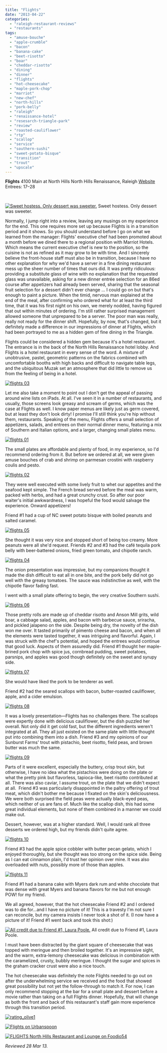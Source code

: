 ```yaml
---
title: "Flights"
date: "2013-04-22"
categories:
  - "raleigh-restaurant-reviews"
  - "restaurants"
tags:
  - "amuse-bouche"
  - "apple-crumble"
  - "bacon"
  - "banana-cake"
  - "beet-risotto"
  - "boar"
  - "cheddar-risotto"
  - "dining"
  - "dinner"
  - "flights"
  - "hot-cheesecake"
  - "maple-pork-chop"
  - "marriot"
  - "new-chef"
  - "north-hills"
  - "pork-belly"
  - "raleigh"
  - "renaissance-hotel"
  - "resesarch-triangle-park"
  - "review"
  - "roasted-cauliflower"
  - "rtp"
  - "scallop"
  - "service"
  - "southern-sushi"
  - "sweet-potato-bisque"
  - "transition"
  - "trout"
  - "upscale"
---
```


**Flights** 4100 Main at North Hills North Hills Renaissance, Raleigh [Website](http://www.flightsnorthhills.com/) Entrees: $17–$28

 




<div class="caption">

[![Sweet hostess. Only dessert was sweeter.](http://s3.amazonaws.com/thegourmez-wpmedia/2013/04/flights-12.jpg)](http://www.thegourmez.com/2013/04/flights/flights-12/) Sweet hostess. Only dessert was sweeter.</div>


Normally, I jump right into a review, leaving any musings on my experience for the end. This one requires more set up because Flights is in a transition period and it shows. So you should understand before I go on what we learned from the manager: Flights' executive chef had been promoted about a month before we dined there to a regional position with Marriot Hotels. Which means the current executive chef is new to the position, so the cuisine is not as refined as it may grow to be with time. And I sincerely believe the front-house staff must also be in transition, because I have no other explanation for why we'd have a server in a fine dining restaurant mess up the sheer number of times that ours did. It was pretty ridiculous: providing a substitute glass of wine with no explanation that the requested glass was unavailable, asking for a new dinner entrée selection for an 86ed course after appetizers had already been served, sharing that the seasonal fruit selection for a dessert didn't ever change … I could go on but that's enough to paint a picture. When the timid, nervous man explained at the end of the meal, after confirming who ordered what for at least the third time, that it was his first night on his own, we merely nodded, having figured that out within minutes of ordering. I'm still rather surprised management allowed someone that unprepared to be a server. The poor man was really, really not ready for the dinner shift. Hopefully, by now, that's changed, but it definitely made a difference in our impressions of dinner at Flights, which had been portrayed to me as a hidden gem of fine dining in the Triangle.

Flights could be considered a hidden gem because it's a hotel restaurant. The entrance is in the back of the North Hills Renaissance hotel lobby. And Flights is a hotel restaurant in every sense of the word. A mixture of unobtrusive, pastel, geometric patterns on the fabrics combined with uncomfortable booths with high backs and difficult to navigate table legs, and the ubiquitous Muzak set an atmosphere that did little to remove us from the feeling of being in a hotel.

[![flights 03](http://s3.amazonaws.com/thegourmez-wpmedia/2013/04/flights-03.jpg)](http://www.thegourmez.com/2013/04/flights/flights-03/)

Let me also take a moment to point out I don't get the appeal of passing around wine lists on iPads. At all. I've seen it in a number of restaurants, and usually, those screens look greasy and scream of germs, which was the case at Flights as well. I know paper menus are likely just as germ covered, but at least they don't look dirty! I promise I'll still think you're hip without them, restaurants. Speaking of the menu, Flights offers a small selection of appetizers, salads, and entrees on their normal dinner menu, featuring a mix of Southern and Italian options, and a larger, changing small plates menu.

[![flights 01](http://s3.amazonaws.com/thegourmez-wpmedia/2013/04/flights-01.jpg)](http://www.thegourmez.com/2013/04/flights/flights-01/)

The small plates are affordable and plenty of food, in my experience, so I'd recommend ordering from it. But before we ordered at all, we were given amuse bouches of crab and shrimp on parmesan crostini with raspberry coulis and pesto.

[![flights 02](http://s3.amazonaws.com/thegourmez-wpmedia/2013/04/flights-02.jpg)](http://www.thegourmez.com/2013/04/flights/flights-02/)

They were well executed with some lively fruit to whet our appetites and the seafood kept simple. The French bread served before the meal was warm, packed with herbs, and had a great crunchy crust. So after our poor waiter's initial awkwardness, I was hopeful the food would salvage the experience. Onward appetizers!

Friend #1 had a cup of NC sweet potato bisque with boiled peanuts and salted caramel.

[![flights 05](http://s3.amazonaws.com/thegourmez-wpmedia/2013/04/flights-05.jpg)](http://www.thegourmez.com/2013/04/flights/flights-05/)

She thought it was very nice and stopped short of being too creamy. More peanuts were all she'd request. Friends #2 and #3 had the café tequila pork belly with beer-battered onions, fried green tomato, and chipotle ranch.

[![flights 04](http://s3.amazonaws.com/thegourmez-wpmedia/2013/04/flights-04.jpg)](http://www.thegourmez.com/2013/04/flights/flights-04/)

The onion presentation was impressive, but my companions thought it made the dish difficult to eat all in one bite, and the pork belly did not go well with the greasy tomatoes. The sauce was indistinctive as well, with the chipotle flavor fading fast.

I went with a small plate offering to begin, the very creative Southern sushi.

[![flights 06](http://s3.amazonaws.com/thegourmez-wpmedia/2013/04/flights-06.jpg)](http://www.thegourmez.com/2013/04/flights/flights-06/)

Those pretty rolls are made up of cheddar risotto and Anson Mill grits, wild boar, a cabbage salad, apples, and bacon with barbecue sauce, sriracha, and pickled jalapeno on the side. Despite being dry, the novelty of the dish won me over. It tasted primarily of pimento cheese and bacon, and when all the elements were tasted together, it was intriguing and flavorful. Again, I was struck with the chef's potential, and hoped the entrees would continue that good luck. Aspects of them assuredly did. Friend #1 thought her maple-brined pork chop with spice jus, cornbread pudding, sweet potatoes, parsnips, and apples was good though definitely on the sweet and syrupy side.

[![flights 07](http://s3.amazonaws.com/thegourmez-wpmedia/2013/04/flights-07.jpg)](http://www.thegourmez.com/2013/04/flights/flights-07/)

She would have liked the pork to be tenderer as well.

Friend #2 had the seared scallops with bacon, butter-roasted cauliflower, apple, and a cider emulsion.

[![flights 08](http://s3.amazonaws.com/thegourmez-wpmedia/2013/04/flights-08.jpg)](http://www.thegourmez.com/2013/04/flights/flights-08/)

It was a lovely presentation—Flights has no challenges there. The scallops were expertly done with delicious cauliflower, but the dish puzzled her overall. Not only did it get cold fast, but the different ingredients weren't integrated at all. They all just existed on the same plate with little thought put into combining them into a dish. Friend #3 and my opinions of our Sunburst Farms' trout with pistachio, beet risotto, field peas, and brown butter was much the same.

[![flights 09](http://s3.amazonaws.com/thegourmez-wpmedia/2013/04/flights-09.jpg)](http://www.thegourmez.com/2013/04/flights/flights-09/)

Parts of it were excellent, especially the buttery, crisp trout skin, but otherwise, I have no idea what the pistachios were doing on the plate or what the pretty pink but flavorless, tapioca-like, beet risotto contributed at all. There was also caviar, I assume trout, on the plate that we didn't expect at all.  Friend #3 was particularly disappointed in the paltry offering of trout meat, which didn't bother me because I fixated on the skin's deliciousness. We were both surprised the field peas were actually black-eyed peas, which neither of us are fans of. Much like the scallop dish, this had some great individual elements, but none of them combined in a manner we could make out.

Dessert, however, was at a higher standard. Well, I would rank all three desserts we ordered high, but my friends didn't quite agree.

[![flights 10](http://s3.amazonaws.com/thegourmez-wpmedia/2013/04/flights-10.jpg)](http://www.thegourmez.com/2013/04/flights/flights-10/)

Friend #3 had the apple spice cobbler with butter pecan gelato, which I enjoyed thoroughly, but she thought was too strong on the spice side. Being as I can eat cinnamon plain, I'd trust her opinion over mine. It was also overloaded with nuts, possibly more of those than apples.

[![flights 11](http://s3.amazonaws.com/thegourmez-wpmedia/2013/04/flights-11.jpg)](http://www.thegourmez.com/2013/04/flights/flights-11/)

Friend #1 had a banana cake with Myers dark rum and white chocolate that was dense with great Myers and banana flavors for me but not enough POW! for my friend.

We all agreed, however, that the hot cheesecake Friend #2 and I ordered was to die for…and I have no picture of it! This is a travesty I'm not sure I can reconcile, but my camera insists I never took a shot of it. (I now have a picture of it! Friend #1 went back and took this shot:)




<div class="caption">

[![All credit due to Friend #1, Laura Poole.](http://s3.amazonaws.com/thegourmez-wpmedia/2013/04/flights-dessert.jpg)](http://www.thegourmez.com/2013/04/flights/flights-dessert/) All credit due to Friend #1, Laura Poole.</div>


I must have been distracted by the giant square of cheesecake that was topped with meringue and then broiled together. It's an impressive sight, and the warm, extra-lemony cheesecake was delicious in combination with the caramelized, crusty, bubbly meringue. I thought the sugar and spices in the graham cracker crust were also a nice touch.

The hot cheesecake was definitely the note Flights needed to go out on after the underwhelming service we received and the food that showed great possibility but not yet the follow-through to match it. For now, I can only recommend stopping at the bar for a small plate and dessert before a movie rather than taking on a full Flights dinner. Hopefully, that will change as both the front and back of this restaurant's staff gain more experience through this transition period.

[![rating_olive1](http://s3.amazonaws.com/thegourmez-wpmedia/2009/04/rating_olive1.gif)](http://www.thegourmez.com/2009/04/cocktail-review-the-shiki-tini/rating_olive1/)

[![Flights on Urbanspoon](http://www.urbanspoon.com/b/link/1469848/minilink.gif)](http://www.urbanspoon.com/r/25/1469848/restaurant/North-Raleigh/Flights-Raleigh)

[![FLIGHTS North Hills Restaurant and Lounge on Foodio54](http://foodio54.com/images/badge-1-e6137.jpg)](http://foodio54.com/restaurant/Raleigh-NC/e6137/FLIGHTS-North-Hills-Restaurant-and-Lounge)

_Reviewed 28 Mar 13._
